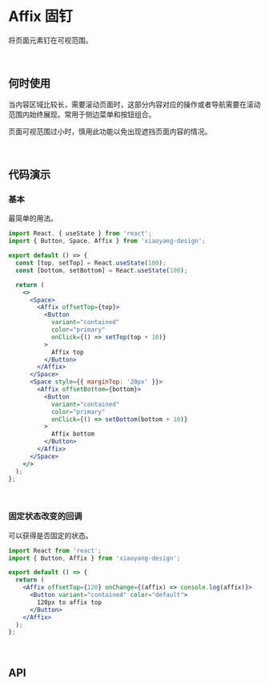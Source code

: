 # Affix 固钉

将页面元素钉在可视范围。

<br />

## 何时使用

当内容区域比较长，需要滚动页面时，这部分内容对应的操作或者导航需要在滚动范围内始终展现。常用于侧边菜单和按钮组合。

页面可视范围过小时，慎用此功能以免出现遮挡页面内容的情况。

<br />

## 代码演示

### 基本

最简单的用法。

```jsx
import React, { useState } from 'react';
import { Button, Space, Affix } from 'xiaoyang-design';

export default () => {
  const [top, setTop] = React.useState(100);
  const [bottom, setBottom] = React.useState(100);

  return (
    <>
      <Space>
        <Affix offsetTop={top}>
          <Button
            variant="contained"
            color="primary"
            onClick={() => setTop(top + 10)}
          >
            Affix top
          </Button>
        </Affix>
      </Space>
      <Space style={{ marginTop: '20px' }}>
        <Affix offsetBottom={bottom}>
          <Button
            variant="contained"
            color="primary"
            onClick={() => setBottom(bottom + 10)}
          >
            Affix bottom
          </Button>
        </Affix>
      </Space>
    </>
  );
};
```

<br />

### 固定状态改变的回调

可以获得是否固定的状态。

```jsx
import React from 'react';
import { Button, Affix } from 'xiaoyang-design';

export default () => {
  return (
    <Affix offsetTop={120} onChange={(affix) => console.log(affix)}>
      <Button variant="contained" color="default">
        120px to affix top
      </Button>
    </Affix>
  );
};
```

<br />

## API

<API id="Affix" />
